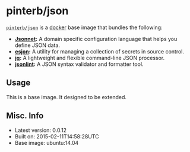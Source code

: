 # pinterb/json 

[`pinterb/json`](https://index.docker.io/u/pinterb/json) is a [docker](https://docker.com) base image that bundles the following:  
 
* **[Jsonnet](http://google.github.io/jsonnet/doc/index.html):** A domain specific configuration language that helps you define JSON data.    
* **[esjon](https://github.com/Shopify/ejson):** A utility for managing a collection of secrets in source control.            
* **[jq](http://stedolan.github.io/jq/):** A lightweight and flexible command-line JSON processor.            
* **[jsonlint](http://manpages.ubuntu.com/manpages/trusty/man1/jsonlint.1.html):** A JSON syntax validator and formatter tool.            

## Usage 
This is a base image. It designed to be extended.

## Misc. Info 
* Latest version: 0.0.12
* Built on: 2015-02-11T14:58:28UTC
* Base image: ubuntu:14.04

